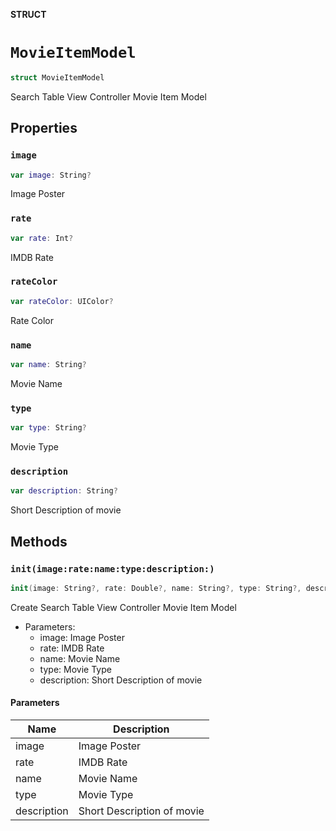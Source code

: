 **STRUCT**

# `MovieItemModel`

```swift
struct MovieItemModel
```

Search Table View Controller Movie Item Model

## Properties
### `image`

```swift
var image: String?
```

Image Poster

### `rate`

```swift
var rate: Int?
```

IMDB Rate

### `rateColor`

```swift
var rateColor: UIColor?
```

Rate Color

### `name`

```swift
var name: String?
```

Movie Name

### `type`

```swift
var type: String?
```

Movie Type

### `description`

```swift
var description: String?
```

Short Description of movie

## Methods
### `init(image:rate:name:type:description:)`

```swift
init(image: String?, rate: Double?, name: String?, type: String?, description: String?)
```

Create Search Table View Controller Movie Item Model
- Parameters:
  - image: Image Poster
  - rate: IMDB Rate
  - name: Movie Name
  - type: Movie Type
  - description: Short Description of movie

#### Parameters

| Name | Description |
| ---- | ----------- |
| image | Image Poster |
| rate | IMDB Rate |
| name | Movie Name |
| type | Movie Type |
| description | Short Description of movie |
